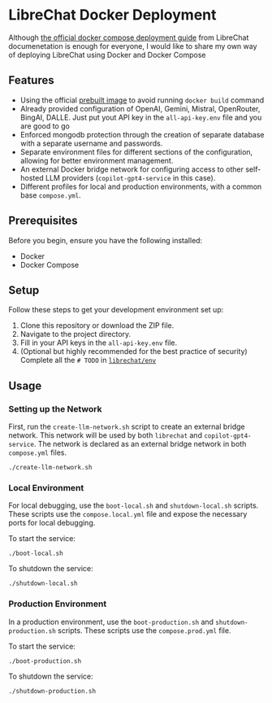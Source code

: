 # LibreChat Docker Deployment

Although [the official docker compose deployment guide](https://docs.librechat.ai/install/installation/docker_compose_install.html) from LibreChat documenetation is enough for everyone, I would like to share my own way of deploying LibreChat using Docker and Docker Compose

## Features

- Using the official [prebuilt image](https://github.com/danny-avila?tab=packages&repo_name=LibreChat) to avoid running `docker build` command
- Already provided configuration of OpenAI, Gemini, Mistral, OpenRouter, BingAI, DALLE. Just put yout API key in the `all-api-key.env` file and you are good to go
- Enforced mongodb protection through the creation of separate database with a separate username and passwords.
- Separate environment files for different sections of the configuration, allowing for better environment management.
- An external Docker bridge network for configuring access to other self-hosted LLM providers (`copilot-gpt4-service` in this case).
- Different profiles for local and production environments, with a common base `compose.yml`.

## Prerequisites

Before you begin, ensure you have the following installed:

- Docker
- Docker Compose

## Setup

Follow these steps to get your development environment set up:

1. Clone this repository or download the ZIP file.
2. Navigate to the project directory.
3. Fill in your API keys in the `all-api-key.env` file.
4. (Optional but highly recommended for the best practice of security) Complete all the `# TODO` in [`librechat/env`](librechat/env/)

## Usage

### Setting up the Network

First, run the `create-llm-network.sh` script to create an external bridge network. This network will be used by both `librechat` and `copilot-gpt4-service`. The network is declared as an external bridge network in both `compose.yml` files.

```
./create-llm-network.sh
```

### Local Environment

For local debugging, use the `boot-local.sh` and `shutdown-local.sh` scripts. These scripts use the `compose.local.yml` file and expose the necessary ports for local debugging.

To start the service:

```
./boot-local.sh
```

To shutdown the service:

```
./shutdown-local.sh
```

### Production Environment

In a production environment, use the `boot-production.sh` and `shutdown-production.sh` scripts. These scripts use the `compose.prod.yml` file.

To start the service:

```
./boot-production.sh
```

To shutdown the service:

```
./shutdown-production.sh
```
